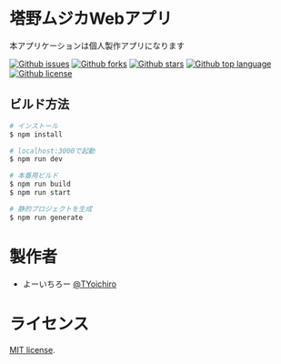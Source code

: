 # 塔野ムジカWebアプリ

本アプリケーションは個人製作アプリになります

[![Github issues](https://img.shields.io/github/issues/Yoichi-dev/musica_streaming)](https://github.com/Yoichi-dev/musica_streaming/issues)
[![Github forks](https://img.shields.io/github/forks/Yoichi-dev/musica_streaming)](https://github.com/Yoichi-dev/musica_streaming/network/members)
[![Github stars](https://img.shields.io/github/stars/Yoichi-dev/musica_streaming)](https://github.com/Yoichi-dev/musica_streaming/stargazers)
[![Github top language](https://img.shields.io/github/languages/top/Yoichi-dev/musica_streaming)](https://github.com/Yoichi-dev/musica_streaming/)
[![Github license](https://img.shields.io/github/license/Yoichi-dev/musica_streaming)](https://github.com/Yoichi-dev/musica_streaming/)

## ビルド方法

```bash
# インストール
$ npm install

# localhost:3000で起動
$ npm run dev

# 本番用ビルド
$ npm run build
$ npm run start

# 静的プロジェクトを生成
$ npm run generate
```

# 製作者

* よーいちろー [@TYoichiro](https://twitter.com/TYoichiro)

# ライセンス

[MIT license](https://en.wikipedia.org/wiki/MIT_License).